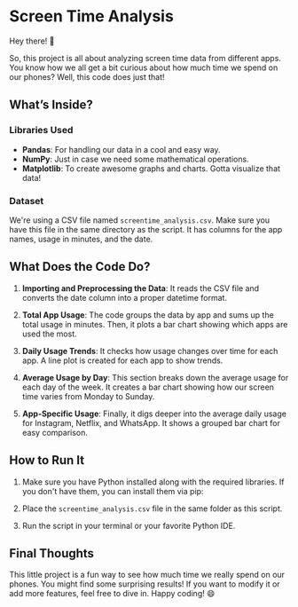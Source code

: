 # Screen Time Analysis

Hey there! 👋 

So, this project is all about analyzing screen time data from different apps. You know how we all get a bit curious about how much time we spend on our phones? Well, this code does just that! 

## What’s Inside?

### Libraries Used
- **Pandas**: For handling our data in a cool and easy way.
- **NumPy**: Just in case we need some mathematical operations.
- **Matplotlib**: To create awesome graphs and charts. Gotta visualize that data!

### Dataset
We're using a CSV file named `screentime_analysis.csv`. Make sure you have this file in the same directory as the script. It has columns for the app names, usage in minutes, and the date.

## What Does the Code Do?

1. **Importing and Preprocessing the Data**:
   It reads the CSV file and converts the date column into a proper datetime format.

2. **Total App Usage**:
   The code groups the data by app and sums up the total usage in minutes. Then, it plots a bar chart showing which apps are used the most.

3. **Daily Usage Trends**:
   It checks how usage changes over time for each app. A line plot is created for each app to show trends.

4. **Average Usage by Day**:
   This section breaks down the average usage for each day of the week. It creates a bar chart showing how our screen time varies from Monday to Sunday.

5. **App-Specific Usage**:
   Finally, it digs deeper into the average daily usage for Instagram, Netflix, and WhatsApp. It shows a grouped bar chart for easy comparison.

## How to Run It

1. Make sure you have Python installed along with the required libraries. If you don't have them, you can install them via pip:

2. Place the `screentime_analysis.csv` file in the same folder as this script.

3. Run the script in your terminal or your favorite Python IDE.

## Final Thoughts

This little project is a fun way to see how much time we really spend on our phones. You might find some surprising results! If you want to modify it or add more features, feel free to dive in. Happy coding! 😄

